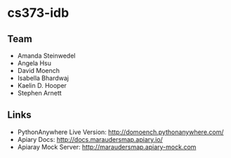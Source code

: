 cs373-idb
=========

## Team
* Amanda Steinwedel
* Angela Hsu
* David Moench
* Isabella Bhardwaj
* Kaelin D. Hooper
* Stephen Arnett

## Links
* PythonAnywhere Live Version: http://domoench.pythonanywhere.com/
* Apiary Docs: http://docs.maraudersmap.apiary.io/ 
* Apiaray Mock Server: http://maraudersmap.apiary-mock.com 
